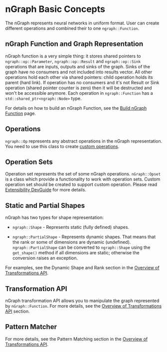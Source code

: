 # nGraph Basic Concepts

The nGraph represents neural networks in uniform format. User can create different operations and combined their to one `ngraph::Function`.

## nGraph Function and Graph Representation <a name="ngraph_function"></a>

nGraph function is a very simple thing: it stores shared pointers to `ngraph::op::Parameter`, `ngraph::op::Result` and  `ngraph::op::Sink` operations that are inputs, outputs and sinks of the graph.
Sinks of the graph have no consumers and not included into results vector. All other operations hold each other via shared pointers: child operation holds its parent (hard link). If operation has no consumers and it's not Result or Sink operation
(shared pointer counter is zero) then it will be destructed and won't be accessible anymore. Each operation in `ngraph::Function` has a `std::shared_ptr<ngraph::Node>` type.

For details on how to build an nGraph Function, see the [Build nGraph Function](./build_function.md) page.

## Operations

`ngraph::Op` represents any abstract operations in the nGraph representation. You need to use this class to create [custom operations](../IE_DG/Extensibility_DG/AddingNGraphOps.md).

## Operation Sets

Operation set represents the set of some nGraph operations. `nGraph::Opset` is a class which provide a functionality to work with operation sets.
Custom operation set should be created to support custom operation. Please read [Extensibility DevGuide](../IE_DG/Extensibility_DG/Intro.md) for more details.

## Static and Partial Shapes

nGraph has two types for shape representation: 

* `ngraph::Shape` - Represents static (fully defined) shapes.

* `ngraph::PartialShape` - Represents dynamic shapes. That means that the rank or some of dimensions are dynamic (undefined). `ngraph::PartialShape` can be converted to `ngraph::Shape` using the `get_shape()` method if all dimensions are static; otherwise the conversion raises an exception.

For examples, see the Dynamic Shape and Rank section in the [Overview of Transformations API](./nGraphTransformation.md).


## Transformation API

nGraph transformation API allows you to manipulate the graph represented by `nGraph::Function`. For more details, see the [Overview of Transformations API](./nGraphTransformation.md) section.

## Pattern Matcher

For more details, see the Pattern Matching section in the [Overview of Transformations API](./nGraphTransformation.md).
